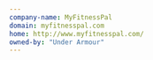 ```yaml
---
company-name: MyFitnessPal
domain: myfitnesspal.com
home: http://www.myfitnesspal.com/
owned-by: "Under Armour"
---
```




